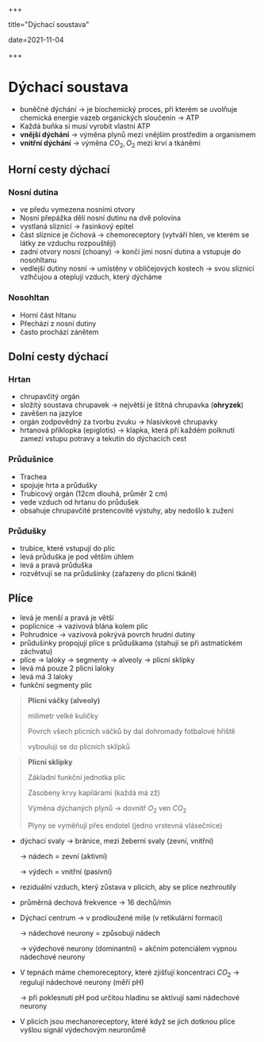 +++

title="Dýchací soustava"

date=2021-11-04

+++

# Dýchací soustava

- buněčné dýchání $\to$ je biochemický proces, při kterém se uvolňuje chemická energie vazeb organických sloučenin $\to$ ATP
- Každá buňka si musí vyrobit vlastní ATP
- **vnější dýchání** $\to$ výměna plynů mezi vnějším prostředím a organismem
- **vnitřní dýchání** $\to$ výměna $CO_2, O_2$ mezi krví a tkáněmi

## Horní cesty dýchací

### Nosní dutina

- ve předu vymezena nosními otvory
- Nosní přepážka dělí nosní dutinu na dvě polovina
- vystlaná sliznicí $\to$ řasinkový epitel
- část sliznice je čichová $\to$ chemoreceptory (vytváří hlen, ve kterém se látky ze vzduchu rozpouštějí)
- zadní otvory nosní (choany) $\to$ končí jimi nosní dutina a vstupuje do nosohltanu 
- vedlejší dutiny nosní $\to$ umístěny v obličejových kostech $\to$ svou sliznicí vzlhčujou a oteplují vzduch, který dýcháme

### Nosohltan

- Horní část hltanu
- Přechází z nosní dutiny
- často prochází zánětem

## Dolní cesty dýchací

### Hrtan

- chrupavčitý orgán
- složitý soustava chrupavek $\to$ největší je štítná chrupavka (**ohryzek**)
- zavěšen na jazylce
- orgán zodpovědný za tvorbu zvuku $\to$ hlasivkové chrupavky
- hrtanová příklopka (epiglotis) $\to$ klapka, která při každém polknutí zamezí vstupu potravy a tekutin do dýchacích cest

### Průdušnice

- Trachea
- spojuje hrta a průdušky
- Trubicový orgán (12cm dlouhá, průměr 2 cm)
- vede vzduch od hrtanu do průdušek
- obsahuje chrupavčité prstencovité výstuhy, aby nedošlo k zužení

### Průdušky

- trubice, které vstupují do plic
- levá průduška je pod větším úhlem
- levá a pravá průduška
- rozvětvují se na průdušinky (zařazeny do plicní tkáně)

## Plíce

- levá je menší a pravá je větší
- poplicnice $\to$ vazivová blána kolem plic
- Pohrudnice $\to$ vazivová  pokrývá povrch hrudní dutiny
- průdušinky propojují plíce s průduškama (stahují se při astmatickém záchvatu)
- plíce $\to$ laloky $\to$ segmenty  $\to$ alveoly $\to$ plicní sklípky
- levá má pouze 2 plicní laloky
- levá má 3 laloky
- funkční segmenty plic

> **Plicní váčky (alveoly)** <br>
>
> milimetr velké kuličky <br>
>
> Povrch všech plicních váčků by dal dohromady fotbalové hřiště <br>
>
> vybouluji se do plicních sklípků

> **Plicní sklípky** <br>
>
> Základní funkční jednotka plic <br>
>
> Zásobeny krvy kapilárami (každá má zž) <br>
>
> Výměna dýchaných plynů $\to$ dovnitř $O_2$ ven $CO_2$ <br>
>
> Plyny se vyměňují přes endotel (jedno vrstevná vlásečnice)

- dýchací svaly $\to$ bránice, mezi žeberní svaly (zevní, vnitřní)

  $\to$ nádech = zevní (aktivní)

  $\to$ výdech = vnitřní (pasivní)

- reziduální vzduch, který zůstava v plicích, aby se plíce nezhroutily

- průměrná dechová frekvence $\to$ 16 dechů/min

- Dýchací centrum $\to$ v prodloužené míše (v retikulární formaci)

  $\to$ nádechové neurony = způsobují nádech

  $\to$ výdechové neurony (dominantní) = akčním potenciálem vypnou nádechové neurony

- V tepnách máme chemoreceptory, které zjišťují koncentraci $CO_2$ $\to$ regulují nádechové neurony (měří pH)

  $\to$ při poklesnutí pH pod určitou hladinu se aktivují sami nádechové neurony

- V plicích jsou mechanoreceptory, které když se jich dotknou plíce vyšlou signál výdechovým neuronůmě
